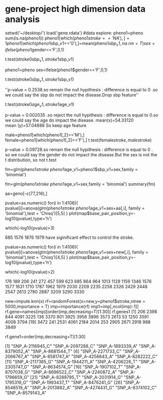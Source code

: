 # gene-project high dimension data analysis

setwd('~/desktop/')
load('gene.rdata')
#data explore:
pheno1=pheno
sum(is.na(pheno1))
pheno1[which(pheno1$stroke=='NA'),]=1
pheno1[which(pheno1$sbp_v1=='0'),]=mean(pheno1$sbp_v1,na.rm=T)
sex=ifelse(pheno1$gender=='F',0,1)

t.test(stroke0$sbp_v1,stroke1$sbp_v1)

pheno1=pheno
sex=ifelse(pheno1$gender=='F',0,1)

t.test(stroke0$sbp_v1,stroke1$sbp_v1)

''p-value = 0.2538.so remain the null hypithesis : difference is equal to 0 .so we could say the sbp do not impact the disease.Drop sbp feature''

t.test(stroke0$age_v1,stroke1$age_v1)

p-value = 0.002035 .so reject the null hypithesis : difference is equal to 0.so we could say the age do impact the disease.
mean(x)=54.33120  
mean (y)=57.04688
So keep age feature


male=pheno1[which(pheno1[,2]=='M'),]
female=pheno1[which(pheno1[,2]=='F'),]
t.test(female$stroke,male$stroke)

p-value = 0.09728.so remain the null hypithesis : difference is equal to 0 . so we could say the gender do not impact the disease.But the sex is not the t distribution, so not t.test

fm=glm(pheno1$stroke~pheno1$age_v1+pheno1$sbp_v1+sex,family = 'binomial')

fm=glm(pheno1$stroke~pheno1$age_v1+sex,family = 'binomial')
summary(fm)

aa=geno[-c(77,216),]

pvalue=as.numeric()
for(i in 1:4106){
  pvalue[i]=anova(glm(pheno1$stroke~pheno1$age_v1+sex+aa[,i],
                      family = 'binomial'),test = 'Chisq')[5,5]
}
plot(map$base_pair_position,y=-log10(pvalue),type='h')

which(-log10(pvalue)>3)

685 1576 1876 1979  have siginificant effect to control the stroke.



pvalue=as.numeric()
for(i in 1:4106){
  pvalue[i]=anova(glm(pheno1$stroke~pheno1$age_v1+sex+new[,i],
                      family = 'binomial'),test = 'Chisq')[4,5]
}
plot(map$base_pair_position,y=-log10(pvalue),type='h')

which(-log10(pvalue)>2)

176  189  206  241  272  457  599  623  685  864  964 1013 1129 1159 1346 1576 1577 1631 1710 1787 1962 1979 2030 2209 2235 2258 2326 2429 2448 2547 2613 2780 2887 3209 3290 3330

new=impute.knn(x)
rf=randomForest(x=new,y=pheno1$stroke,ntree = 5000,importance = T)
imp=importance(rf)
imp1=imp[,ncol(imp)-1]]
rf.gene=names(imp)[order(imp,decreasing=T)[1:30]]
rf.genes1
 [1]  206 2398  844 4091 3225  136 3370  801 3925 3958 3896 3573 2613   53 1250 3591 4008 3794
[19] 3472  241 2531 4061 2184 2014  253 2905 2671 2918  988 3849

rf.gene1=order(imp,decreasing=T)[1:30]

[1] "SNP_A-2116945_C" "SNP_A-2097288_C" "SNP_A-1893339_A" "SNP_A-8379052_A" "SNP_A-8681544_T"
 [6] "SNP_A-2271733_C" "SNP_A-2066767_A" "SNP_A-8581747_A" "SNP_A-4256643_A" "SNP_A-8282222_C"
[11] "SNP_A-2117385_G" "SNP_A-1944211_A" "SNP_A-4206226_T" "SNP_A-2305747_G" "SNP_A-8634574_G"
[16] "SNP_A-1907102_T" "SNP_A-8707038_G" "SNP_A-8696522_C" "SNP_A-2240872_A" "SNP_A-1796659_G"
[21] "SNP_A-8289795_T" "SNP_A-2031914_G" "SNP_A-1795319_G" "SNP_A-1993437_T" "SNP_A-8476241_G"
[26] "SNP_A-8548519_A" "SNP_A-2013882_A" "SNP_A-4274431_G" "SNP_A-8374102_C" "SNP_A-8579143_A"
